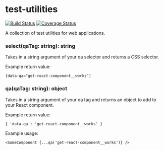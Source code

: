 # test-utilities

[![Build Status](https://travis-ci.org/strange-developer/test-utilities.svg?branch=master)](https://travis-ci.org/strange-developer/test-utilities) [![Coverage Status](https://coveralls.io/repos/github/strange-developer/test-utilities/badge.svg)](https://coveralls.io/github/strange-developer/test-utilities)

A collection of test utilities for web applications.

### select(qaTag: string): string

Takes in a string argument of your qa selector and returns a CSS selector.

Example return value:

`[data-qa="get-react-component__works"]`

### qa(qaTag: string): object

Takes in a string argument of your qa tag and returns an object to add to your React component.

Example return value:

`{ 'data-qa': 'get-react-component__works' }`

Example usage:

`<SomeComponent {...qa('get-react-component__works')} />`
